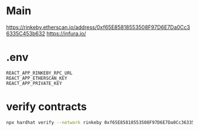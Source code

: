 # Main

https://rinkeby.etherscan.io/address/0xf65E85818553508F97D6E7Da0Cc36335C453b632
https://infura.io/

# .env 

```
REACT_APP_RINKEBY_RPC_URL
REACT_APP_ETHERSCAN_KEY
REACT_APP_PRIVATE_KEY
```

# verify contracts 

```bash
npx hardhat verify --network rinkeby 0xf65E85818553508F97D6E7Da0Cc36335C453b632
```